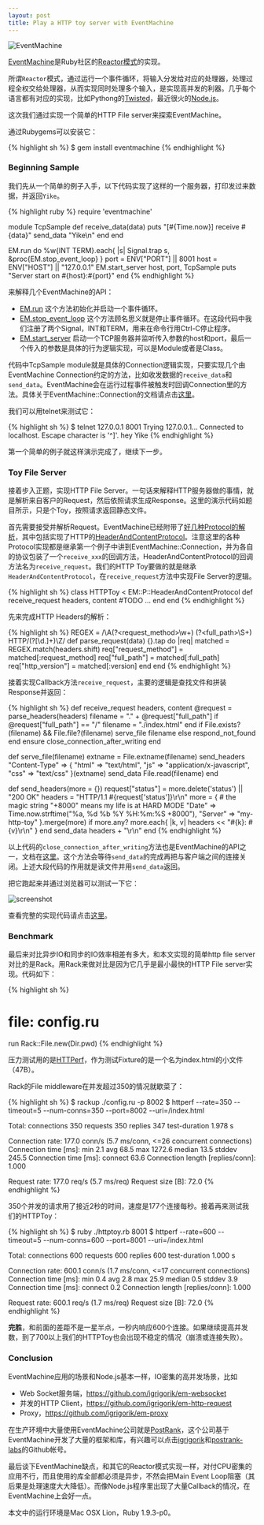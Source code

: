 ```yaml
---
layout: post
title: Play a HTTP toy server with EventMachine
---
```

![EventMachine](http://www.faconneurs.enligne-fr.com/__/logos_clients/event_machine.JPG)

[EventMachine](https://github.com/eventmachine/eventmachine/wiki)是Ruby社区的[Reactor模式](http://en.wikipedia.org/wiki/Reactor_pattern)的实现。

所谓`Reactor`模式，通过运行一个事件循环，将输入分发给对应的处理器，处理过程全权交给处理器，从而实现同时处理多个输入，是实现高并发的利器。几乎每个语言都有对应的实现，比如Pythong的[Twisted](http://twistedmatrix.com/trac/)，最近很火的[Node.js](nodejs.org/)。

这次我们通过实现一个简单的HTTP File server来探索EventMachine。

<!-- more -->

通过Rubygems可以安装它：

{% highlight sh %}
$ gem install eventmachine
{% endhighlight %}

### Beginning Sample

我们先从一个简单的例子入手，以下代码实现了这样的一个服务器，打印发过来数据，并返回`Yike`。

{% highlight ruby %}
require 'eventmachine'

module TcpSample
  def receive_data(data)
    puts "[#{Time.now}] receive #{data}"
    send_data "Yike\n"
  end
end

EM.run do
  %w{INT TERM}.each{ |s| Signal.trap s, &proc{EM.stop_event_loop} }
  port = ENV["PORT"] || 8001
  host = ENV["HOST"] || "127.0.0.1"
  EM.start_server host, port, TcpSample
  puts "Server start on #{host}:#{port}"
end
{% endhighlight %}

来解释几个EventMachine的API：

* [EM.run](http://eventmachine.rubyforge.org/EventMachine.html#M000461) 这个方法初始化并启动一个事件循环。
* [EM.stop_event_loop](http://eventmachine.rubyforge.org/EventMachine.html#M000469) 这个方法顾名思义就是停止事件循环。在这段代码中我们注册了两个Signal，INT和TERM，用来在命令行用Ctrl-C停止程序。
* [EM.start_server](http://eventmachine.rubyforge.org/EventMachine.html#M000470) 启动一个TCP服务器并监听传入参数的host和port，最后一个传入的参数是具体的行为逻辑实现，可以是Module或者是Class。

代码中TcpSample module就是具体的Connection逻辑实现，只要实现几个由EventMachine Connection约定的方法，比如收发数据的`receive_data`和`send_data`。EventMachine会在运行过程事件被触发时回调Connection里的方法。具体关于EventMachine::Connection的文档请点击[这里](http://eventmachine.rubyforge.org/EventMachine/Connection.html)。

我们可以用telnet来测试它：

{% highlight sh %}
$ telnet 127.0.0.1 8001
Trying 127.0.0.1...
Connected to localhost.
Escape character is '^]'.
hey
Yike
{% endhighlight %}

第一个简单的例子就这样演示完成了，继续下一步。

### Toy File Server

接着步入正题，实现HTTP File Server。一句话来解释HTTP服务器做的事情，就是解析来自客户的Request，然后依照请求生成Response。这里的演示代码如题目所示，只是个Toy，按照请求返回静态文件。

首先需要接受并解析Request。EventMachine已经附带了[好几种Protocol的解析](http://eventmachine.rubyforge.org/EventMachine/Protocols.html)，其中包括实现了HTTP的[HeaderAndContentProtocol](http://eventmachine.rubyforge.org/EventMachine/Protocols/HeaderAndContentProtocol.html)。注意这里的各种Protocol实现都是继承第一个例子中讲到EventMachine::Connection，并为各自的协议包装了一个`receive_xxx`的回调方法，HeaderAndContentProtocol的回调方法名为`receive_request`。我们的HTTP Toy要做的就是继承`HeaderAndContentProtocol`，在`receive_request`方法中实现File Server的逻辑。

{% highlight sh %}
class HTTPToy < EM::P::HeaderAndContentProtocol
  def receive_request headers, content
    #TODO ...
  end
end
{% endhighlight %}

先来完成HTTP Headers的解析：

{% highlight sh %}
REGEX = /\A(?<request_method>\w+) (?<full_path>\S+) HTTP\/(?<version>[\d.]+)\Z/
def parse_request(data)
  {}.tap do |req|
    matched = REGEX.match(headers.shift)
    req["request_method"] = matched[:request_method]
    req["full_path"] = matched[:full_path]
    req["http_version"] = matched[:version]
  end
end
{% endhighlight %}

接着实现Callback方法`receive_request`，主要的逻辑是查找文件和拼装Response并返回：

{% highlight sh %}
def receive_request headers, content
  @request = parse_headers(headers)
  filename = "." + @request["full_path"]
  if @request["full_path"] == "/"
    filename = "./index.html"
  end
  if File.exists?(filename) && File.file?(filename)
    serve_file filename
  else
    respond_not_found
  end
ensure
  close_connection_after_writing
end

def serve_file(filename)
  extname = File.extname(filename)
  send_headers "Content-Type" => {
                 "html" => "text/html",
                 "js" => "application/x-javascript",
                 "css" => "text/css"
               }(extname)
  send_data File.read(filename)
end

def send_headers(more = {})
  request["status"] = more.delete('status') || "200 OK"
  headers = "HTTP/1.1 #{request['status']}\r\n"
  more = {
    # the magic string "+8000" means my life is at HARD MODE
    "Date" => Time.now.strftime("%a, %d %b %Y %H:%m:%S +8000"),
    "Server" => "my-http-toy"
  }.merge(more)
  if more.any?
    more.each{ |k, v| headers << "#{k}: #{v}\r\n" }
  end
  send_data headers + "\r\n"
end
{% endhighlight %}

以上代码的`close_connection_after_writing`方法也是EventMachine的API之一，文档在[这里](http://eventmachine.rubyforge.org/EventMachine/Connection.html#M000286)。这个方法会等待`send_data`的完成再把与客户端之间的连接关闭。上述大段代码的作用就是读文件并用`send_data`返回。

把它跑起来并通过浏览器可以测试一下它：

![screenshot](http://dl.dropbox.com/u/1080383/screenshot-my-http-toy.png)

查看完整的实现代码请点击[这里](http://gist.github.com/1580890)。

### Benchmark

最后来对比异步IO和同步的IO效率相差有多大，和本文实现的简单http file server对比的是Rack。用Rack来做对比是因为它几乎是最小最快的HTTP File server实现。代码如下：

{% highlight sh %}
# file: config.ru
run Rack::File.new(Dir.pwd)
{% endhighlight %}

压力测试用的是[HTTPerf](http://www.hpl.hp.com/research/linux/httperf/)，作为测试Fixture的是一个名为index.html的小文件（47B）。

Rack的File middleware在并发超过350的情况就歇菜了：

{% highlight sh %}
$ rackup ./config.ru -p 8002
$ httperf --rate=350 --timeout=5 --num-conns=350 --port=8002 --uri=/index.html

Total: connections 350 requests 350 replies 347 test-duration 1.978 s

Connection rate: 177.0 conn/s (5.7 ms/conn, <=26 concurrent connections)
Connection time [ms]: min 2.1 avg 68.5 max 1272.6 median 13.5 stddev 245.5
Connection time [ms]: connect 63.6
Connection length [replies/conn]: 1.000

Request rate: 177.0 req/s (5.7 ms/req)
Request size [B]: 72.0
{% endhighlight %}

350个并发的请求用了接近2秒的时间，速度是177个连接每秒。接着再来测试我们的HTTPToy：

{% highlight sh %}
$ ruby ./httptoy.rb 8001
$ httperf --rate=600 --timeout=5 --num-conns=600 --port=8001 --uri=/index.html

Total: connections 600 requests 600 replies 600 test-duration 1.000 s

Connection rate: 600.1 conn/s (1.7 ms/conn, <=17 concurrent connections)
Connection time [ms]: min 0.4 avg 2.8 max 25.9 median 0.5 stddev 3.9
Connection time [ms]: connect 0.2
Connection length [replies/conn]: 1.000

Request rate: 600.1 req/s (1.7 ms/req)
Request size [B]: 72.0
{% endhighlight %}

**完胜**，和前面的差距不是一星半点，一秒内响应600个连接。如果继续提高并发数，到了700以上我们的HTTPToy也会出现不稳定的情况（崩溃或连接失败）。

### Conclusion

EventMachine应用的场景和Node.js基本一样，IO密集的高并发场景，比如

* Web Socket服务端，https://github.com/igrigorik/em-websocket
* 并发的HTTP Client，https://github.com/igrigorik/em-http-request
* Proxy，https://github.com/igrigorik/em-proxy

在生产环境中大量使用EventMachine公司就是[PostRank](www.postrank.com/)，这个公司基于EventMachine开发了大量的框架和库，有兴趣可以点击[igrigorik](https://github.com/igrigorik)和[postrank-labs](https://github.com/postrank-labs)的Github帐号。

最后谈下EventMachine缺点，和其它的Reactor模式实现一样，对付CPU密集的应用不行，而且使用的库全部都必须是异步，不然会把Main Event Loop阻塞（其后果是处理速度大大降低）。而像Node.js程序里出现了大量Callback的情况，在EventMachine上会好一点。

本文中的运行环境是Mac OSX Lion，Ruby 1.9.3-p0。
